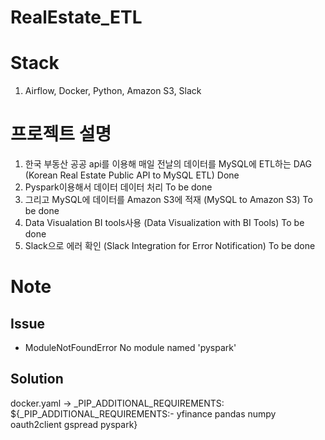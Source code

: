 # RealEstate_ETL

# Stack
1. Airflow, Docker, Python, Amazon S3, Slack

# 프로젝트 설명
1. 한국 부동산 공공 api를 이용해 매일 전날의 데이터를 MySQL에 ETL하는 DAG (Korean Real Estate Public API to MySQL ETL) Done
2. Pyspark이용해서 데이터 데이터 처리  To be done
3. 그리고 MySQL에 데이터를 Amazon S3에 적재 (MySQL to Amazon S3)  To be done
4. Data Visualation BI tools사용 (Data Visualization with BI Tools) To be done
5. Slack으로 에러 확인 (Slack Integration for Error Notification) To be done


# Note
## Issue
* ModuleNotFoundError No module named 'pyspark'
## Solution
docker.yaml -> _PIP_ADDITIONAL_REQUIREMENTS: ${_PIP_ADDITIONAL_REQUIREMENTS:- yfinance pandas numpy oauth2client gspread pyspark}

